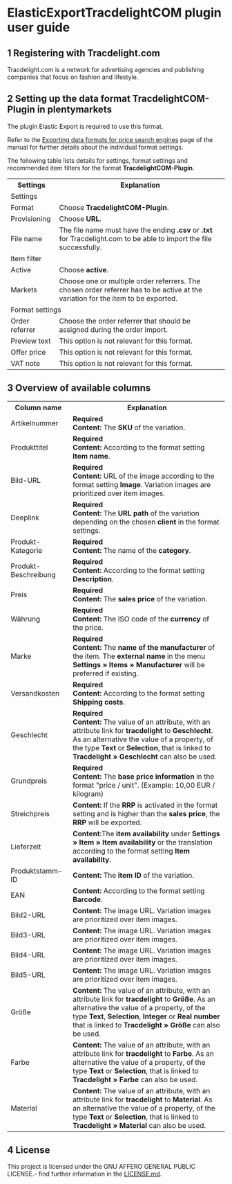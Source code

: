 
# ElasticExportTracdelightCOM plugin user guide

<div class="container-toc"></div>

## 1 Registering with Tracdelight.com

Tracdelight.com is a network for advertising agencies and publishing companies that focus on fashion and lifestyle.

## 2 Setting up the data format TracdelightCOM-Plugin in plentymarkets

The plugin Elastic Export is required to use this format.

Refer to the [Exporting data formats for price search engines](https://knowledge.plentymarkets.com/en/basics/data-exchange/exporting-data#30) page of the manual for further details about the individual format settings.

The following table lists details for settings, format settings and recommended item filters for the format **TracdelightCOM-Plugin**.
<table>
    <tr>
        <th>
            Settings
        </th>
        <th>
            Explanation
        </th>
    </tr>
    <tr>
        <td class="th" colspan="2">
            Settings
        </td>
    </tr>
    <tr>
        <td>
            Format
        </td>
        <td>
            Choose <b>TracdelightCOM-Plugin</b>.
        </td>        
    </tr>
    <tr>
        <td>
            Provisioning
        </td>
        <td>
            Choose <b>URL</b>.
        </td>        
    </tr>
    <tr>
        <td>
            File name
        </td>
        <td>
            The file name must have the ending <b>.csv</b> or <b>.txt</b> for Tracdelight.com to be able to import the file successfully.
        </td>        
    </tr>
    <tr>
        <td class="th" colspan="2">
            Item filter
        </td>
    </tr>
    <tr>
        <td>
            Active
        </td>
        <td>
            Choose <b>active</b>.
        </td>        
    </tr>
    <tr>
        <td>
            Markets
        </td>
        <td>
            Choose one or multiple order referrers. The chosen order referrer has to be active at the variation for the item to be exported.
        </td>        
    </tr>
    <tr>
        <td class="th" colspan="2">
            Format settings
        </td>
    </tr>
    <tr>
        <td>
            Order referrer
        </td>
        <td>
            Choose the order referrer that should be assigned during the order import.
        </td>        
    </tr>
    <tr>
        <td>
            Preview text
        </td>
        <td>
            This option is not relevant for this format.
        </td>        
    </tr>
    <tr>
        <td>
            Offer price
        </td>
        <td>
            This option is not relevant for this format.
        </td>        
    </tr>
    <tr>
        <td>
            VAT note
        </td>
        <td>
            This option is not relevant for this format.
        </td>        
    </tr>
</table>

## 3 Overview of available columns

<table>
    <tr>
        <th>
			Column name
		</th>
		<th>
			Explanation
		</th>
    </tr>
    <tr>
		<td>
			Artikelnummer
		</td>
		<td>
		    <b>Required</b><br>
		    <b>Content:</b> The <b>SKU</b> of the variation.
		</td>        
	</tr>
    <tr>
		<td>
			Produkttitel
		</td>
		<td>
		    <b>Required</b><br>
			<b>Content:</b> According to the format setting <b>Item name</b>.
		</td>        
	</tr>
	<tr>
		<td>
			Bild-URL
		</td>
		<td>
		    <b>Required</b><br>
		    <b>Content:</b> URL of the image according to the format setting <b>Image</b>. Variation images are prioritized over item images.
		</td>        
	</tr>
	<tr>
		<td>
			Deeplink
		</td>
		<td>
		    <b>Required</b><br>
		    <b>Content:</b> The <b>URL path</b> of the variation depending on the chosen <b>client</b> in the format settings.
		</td>        
	</tr>
	<tr>
		<td>
			Produkt-Kategorie
		</td>
		<td>
		    <b>Required</b><br>
		    <b>Content:</b> The name of the <b>category</b>.
		</td>        
	</tr>
	<tr>
		<td>
			Produkt-Beschreibung
		</td>
		<td>
		    <b>Required</b><br>
		    <b>Content:</b> According to the format setting <b>Description</b>.
		</td>        
	</tr>
	<tr>
		<td>
			Preis
		</td>
		<td>
		    <b>Required</b><br>
			<b>Content:</b> The <b>sales price</b> of the variation.
		</td>
	</tr>
	<tr>
		<td>
			Währung
		</td>
		<td>
		    <b>Required</b><br>
		    <b>Content:</b> The ISO code of the <b>currency</b> of the price.
		</td>        
	</tr>
	<tr>
		<td>
			Marke
		</td>
		<td>
		    <b>Required</b><br>
		    <b>Content:</b> The <b>name of the manufacturer</b> of the item. The <b>external name</b> in the menu <b>Settings » Items » Manufacturer</b> will be preferred if existing.
		</td>        
	</tr>
	<tr>
		<td>
			Versandkosten
		</td>
		<td>
		    <b>Required</b><br>
		    <b>Content:</b> According to the format setting <b>Shipping costs</b>.
		</td>        
	</tr>
	<tr>
		<td>
			Geschlecht
		</td>
		<td>
		    <b>Required</b><br>
			<b>Content:</b> The value of an attribute, with an attribute link for <b>tracdelight</b> to <b>Geschlecht</b>. As an alternative the value of a property, of the type <b>Text</b> or <b>Selection</b>, that is linked to <b>Tracdelight » Geschlecht</b> can also be used.
		</td>        
	</tr>
	<tr>
		<td>
			Grundpreis
		</td>
		<td>
		    <b>Required</b><br>
			<b>Content:</b> The <b>base price information</b> in the format "price / unit". (Example: 10,00 EUR / kilogram)
		</td>        
	</tr>
	<tr>
		<td>
			Streichpreis
		</td>
		<td>
		    <b>Content:</b> If the <b>RRP</b> is activated in the format setting and is higher than the <b>sales price</b>, the <b>RRP</b> will be exported.
		</td>        
	</tr>
	<tr>
		<td>
			Lieferzeit
		</td>
		<td>
			<b>Content:</b>The <b>item availability</b> under <b>Settings » Item » Item availability</b> or the translation according to the format setting <b>Item availability</b>.
		</td>        
	</tr>
	<tr>
		<td>
			Produktstamm-ID
		</td>
		<td>
		    <b>Content:</b> The <b>item ID</b> of the variation.
		</td>        
	</tr>
	<tr>
		<td>
			EAN
		</td>
		<td>
			<b>Content:</b> According to the format setting <b>Barcode</b>.
		</td>        
	</tr>
	<tr>
		<td>
			Bild2-URL
		</td>
		<td>
			<b>Content:</b> The image URL. Variation images are prioritized over item images.
		</td>        
	</tr>
	<tr>
		<td>
			Bild3-URL
		</td>
		<td>
			<b>Content:</b> The image URL. Variation images are prioritized over item images.
		</td>        
	</tr>
	<tr>
		<td>
			Bild4-URL
		</td>
		<td>
		    <b>Content:</b> The image URL. Variation images are prioritized over item images.
		</td>        
	</tr>
	<tr>
		<td>
			Bild5-URL
		</td>
		<td>
			<b>Content:</b> The image URL. Variation images are prioritized over item images.
		</td>        
	</tr>
	<tr>
		<td>
			Größe
		</td>
		<td>
			<b>Content:</b> The value of an attribute, with an attribute link for <b>tracdelight</b> to <b>Größe</b>. As an alternative the value of a property, of the type <b>Text</b>, <b>Selection</b>, <b>Integer</b> or <b>Real number</b> that is linked to <b>Tracdelight » Größe</b> can also be used.
		</td>        
	</tr>
	<tr>
		<td>
			Farbe
		</td>
		<td>
			<b>Content:</b> The value of an attribute, with an attribute link for <b>tracdelight</b> to <b>Farbe</b>. As an alternative the value of a property, of the type <b>Text</b> or <b>Selection</b>, that is linked to <b>Tracdelight » Farbe</b> can also be used.
		</td>        
	</tr>
	<tr>
		<td>
			Material
		</td>
		<td>
            <b>Content:</b> The value of an attribute, with an attribute link for <b>tracdelight</b> to <b>Material</b>. As an alternative the value of a property, of the type <b>Text</b> or <b>Selection</b>, that is linked to <b>Tracdelight » Material</b> can also be used.
		</td>        
	</tr>
</table>

## 4 License

This project is licensed under the GNU AFFERO GENERAL PUBLIC LICENSE.- find further information in the [LICENSE.md](https://github.com/plentymarkets/plugin-elastic-export-tracdelight-com/blob/master/LICENSE.md). 
